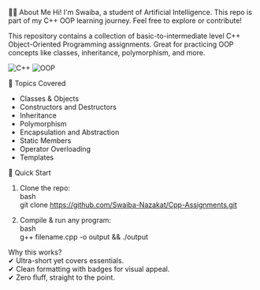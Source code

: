 🙋‍♀ About Me
Hi! I'm Swaiba, a student of Artificial Intelligence. This repo is part of my C++ OOP learning journey. Feel free to explore or contribute!

This repository contains a collection of basic-to-intermediate level C++ Object-Oriented Programming assignments. Great for practicing OOP concepts like classes, inheritance, polymorphism, and more.

![C++](https://img.shields.io/badge/C++-00599C?style=flat&logo=c%2B%2B&logoColor=white) ![OOP](https://img.shields.io/badge/OOP-Object%20Oriented%20Programming-blue)  

📂 Topics Covered  
- Classes & Objects
- Constructors and Destructors
- Inheritance  
- Polymorphism  
- Encapsulation and Abstraction
- Static Members
- Operator Overloading
- Templates

🚀 Quick Start
1. Clone the repo:  
   bash  
   git clone https://github.com/Swaiba-Nazakat/Cpp-Assignments.git  
     
2. Compile & run any program:  
   bash  
   g++ filename.cpp -o output && ./output  
   
Why this works?  
✔ Ultra-short yet covers essentials.  
✔ Clean formatting with badges for visual appeal.  
✔ Zero fluff, straight to the point.  
